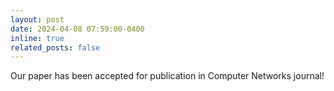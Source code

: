 ```yaml
---
layout: post
date: 2024-04-08 07:59:00-0400
inline: true
related_posts: false
---
```


Our paper has been accepted for publication in Computer Networks journal!